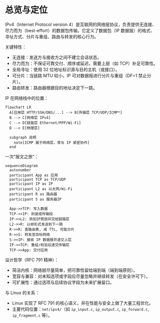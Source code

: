 # 总览与定位

IPv4（Internet Protocol version 4）是互联网的网络层协议，负责提供无连接、尽力而为（best-effort）的数据包传输。它定义了数据包（IP 数据报）的格式、寻址方式、分片与重组、路由与转发的核心行为。

关键特性：

- 无连接：发送方与接收方之间不建立会话状态。
- 尽力而为：不保证可靠交付、顺序或延迟，需要上层（如 TCP）补足可靠性。
- 全局寻址：使用 32 位地址标识源与目的主机（或接口）。
- 可分片：当链路 MTU 较小，IP 可对数据报进行分片与重组（DF=1 禁止分片）。
- 路由转发：路由器根据目的地址决定下一跳。

IP 在网络栈中的位置：

```mermaid
flowchart LR
  A[应用层 HTTP/SSH/DNS/...] --> B[传输层 TCP/UDP/ICMP*]
  B --> C[网络层 IPv4]
  C --> D[链路层 Ethernet/PPP/Wi-Fi]
  D --> E[物理层]

  subgraph 说明
    note[ICMP 属于网络层，常与 IP 紧密协作]
  end
```

一次“报文之旅”：

```mermaid
sequenceDiagram
  autonumber
  participant App as 应用
  participant TCP as TCP/UDP
  participant IP as IP
  participant L2 as 以太网/Wi‑Fi
  participant R as 路由器
  participant S as 服务器IP

  App->>TCP: 写入数据
  TCP->>IP: 封装成传输段
  IP->>L2: 添加IP首部并交给链路层
  L2->>R: 以帧形式发送到下一跳
  R->>R: 查路由表, 减 TTL, 可能分片
  R->>S: 转发至目标网络
  S->>IP: 接收 IP 数据报并递交上层
  IP->>TCP: 重组/校验后递交传输层
  TCP->>App: 交付应用
```

设计哲学（RFC 791 精神）：

- 简洁内核：网络层尽量简单，把可靠性留给端到端（端到端原则）。
- 宽容与兼容：对未知选项或字段应尽量忽略并继续转发（在安全许可下）。
- 可扩展性：通过选项与后续协议字段为未来扩展留口。

与 Linux 的关系：

- Linux 实现了 RFC 791 的核心语义，并在性能与安全上做了大量工程优化。
- 主要代码位置：`net/ipv4/`（如 `ip_input.c`, `ip_output.c`, `ip_forward.c`, `ip_fragment.c` 等）。
